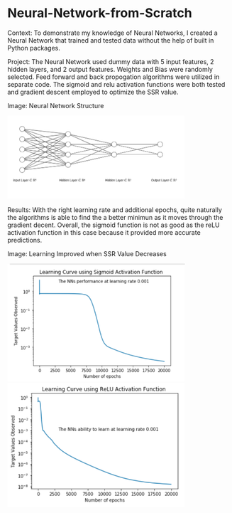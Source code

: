 # Neural-Network-from-Scratch

Context:
To demonstrate my knowledge of Neural Networks, I created a Neural Network that trained and tested data without the help of built in Python packages. 

Project:
The Neural Network used dummy data with 5 input features, 2 hidden layers, and 2 output features. Weights and Bias were randomly selected. Feed forward and back propogation algorithms were utilized in separate code. The sigmoid and relu activation functions were both tested and gradient descent employed to optimize the SSR value. 

Image: Neural Network Structure

<img src="Network_structure.png" width="400" >

Results: With the right learning rate and additional epochs, quite naturally the algorithms is able to find the a better minimun as it moves through the gradient decent. Overall, the sigmoid function is not as good as the reLU activation function in this case because it provided more accurate predictions.

Image: Learning Improved when SSR Value Decreases

<img src="NNSigmoid.png" width="400" >

<img src="NNReLu.png" width="400" >
 
